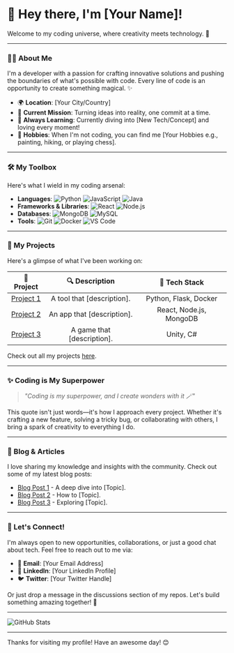 # 👋 Hey there, I'm [Your Name]!

Welcome to my coding universe, where creativity meets technology. 🌟

---

### 👨‍💻 About Me

I'm a developer with a passion for crafting innovative solutions and pushing the boundaries of what's possible with code. Every line of code is an opportunity to create something magical. ✨

- 🌍 **Location**: [Your City/Country]
- 🎯 **Current Mission**: Turning ideas into reality, one commit at a time.
- 🌱 **Always Learning**: Currently diving into [New Tech/Concept] and loving every moment!
- 🎨 **Hobbies**: When I'm not coding, you can find me [Your Hobbies e.g., painting, hiking, or playing chess].

---

### 🛠️ My Toolbox

Here's what I wield in my coding arsenal:

- **Languages**: ![Python](https://img.shields.io/badge/-Python-3776AB?logo=python&logoColor=white&style=flat) ![JavaScript](https://img.shields.io/badge/-JavaScript-F7DF1E?logo=javascript&logoColor=black&style=flat) ![Java](https://img.shields.io/badge/-Java-007396?logo=java&logoColor=white&style=flat)
- **Frameworks & Libraries**: ![React](https://img.shields.io/badge/-React-61DAFB?logo=react&logoColor=white&style=flat) ![Node.js](https://img.shields.io/badge/-Node.js-339933?logo=node.js&logoColor=white&style=flat)
- **Databases**: ![MongoDB](https://img.shields.io/badge/-MongoDB-47A248?logo=mongodb&logoColor=white&style=flat) ![MySQL](https://img.shields.io/badge/-MySQL-4479A1?logo=mysql&logoColor=white&style=flat)
- **Tools**: ![Git](https://img.shields.io/badge/-Git-F05032?logo=git&logoColor=white&style=flat) ![Docker](https://img.shields.io/badge/-Docker-2496ED?logo=docker&logoColor=white&style=flat) ![VS Code](https://img.shields.io/badge/-VS%20Code-007ACC?logo=visual-studio-code&logoColor=white&style=flat)

---

### 🚀 My Projects

Here's a glimpse of what I've been working on:

| 🌟 **Project** | 🔍 **Description** | 🚀 **Tech Stack** |
|:-------------:|:-----------------:|:----------------:|
| [Project 1](#) | A tool that [description]. | Python, Flask, Docker |
| [Project 2](#) | An app that [description]. | React, Node.js, MongoDB |
| [Project 3](#) | A game that [description]. | Unity, C# |

Check out all my projects [here](#).

---

### ✨ Coding is My Superpower

> _"Coding is my superpower, and I create wonders with it 🪄"_

This quote isn't just words—it's how I approach every project. Whether it's crafting a new feature, solving a tricky bug, or collaborating with others, I bring a spark of creativity to everything I do.

---

### 📝 Blog & Articles

I love sharing my knowledge and insights with the community. Check out some of my latest blog posts:

- [Blog Post 1](#) - A deep dive into [Topic].
- [Blog Post 2](#) - How to [Topic].
- [Blog Post 3](#) - Exploring [Topic].

---

### 🎯 Let's Connect!

I'm always open to new opportunities, collaborations, or just a good chat about tech. Feel free to reach out to me via:

- 📧 **Email**: [Your Email Address]
- 💼 **LinkedIn**: [Your LinkedIn Profile]
- 🐦 **Twitter**: [Your Twitter Handle]

Or just drop a message in the discussions section of my repos. Let's build something amazing together! 🚀

---

![GitHub Stats](https://github-readme-stats.vercel.app/api?username=YourGitHubUsername&show_icons=true&theme=radical)

---

Thanks for visiting my profile! Have an awesome day! 😊
